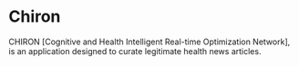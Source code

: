 # Chiron
CHIRON [Cognitive and Health Intelligent Real-time Optimization Network], is an application designed to curate legitimate health news articles.
